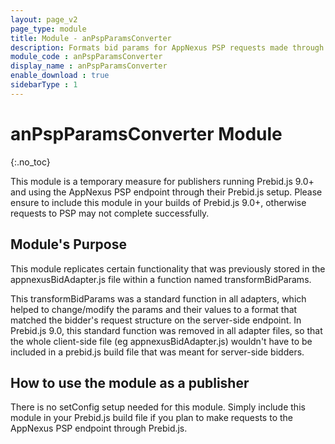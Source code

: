 ```yaml
---
layout: page_v2
page_type: module
title: Module - anPspParamsConverter
description: Formats bid params for AppNexus PSP requests made through Prebid.js.
module_code : anPspParamsConverter
display_name : anPspParamsConverter
enable_download : true
sidebarType : 1
---
```


# anPspParamsConverter Module
{:.no_toc}

This module is a temporary measure for publishers running Prebid.js 9.0+ and using the AppNexus PSP endpoint through their Prebid.js setup. Please ensure to include this module in your builds of Prebid.js 9.0+, otherwise requests to PSP may not complete successfully.

## Module's Purpose

This module replicates certain functionality that was previously stored in the appnexusBidAdapter.js file within a function named transformBidParams.

This transformBidParams was a standard function in all adapters, which helped to change/modify the params and their values to a format that matched the bidder's request structure on the server-side endpoint. In Prebid.js 9.0, this standard function was removed in all adapter files, so that the whole client-side file (eg appnexusBidAdapter.js) wouldn't have to be included in a prebid.js build file that was meant for server-side bidders.

## How to use the module as a publisher

There is no setConfig setup needed for this module.  Simply include this module in your Prebid.js build file if you plan to make requests to the AppNexus PSP endpoint through Prebid.js.
